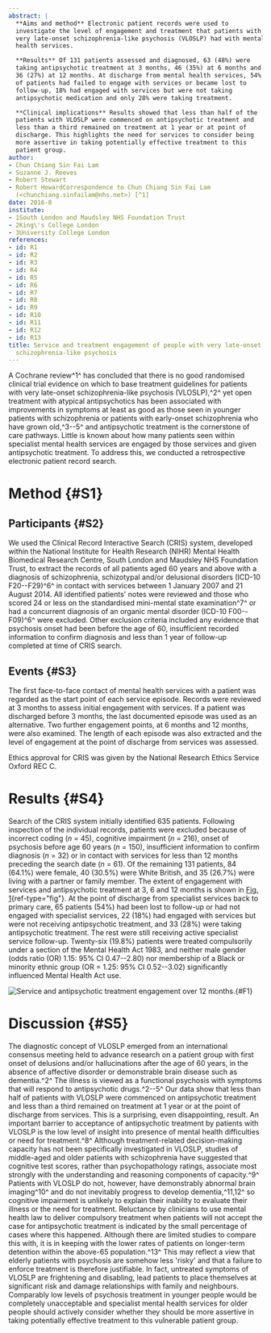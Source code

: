 ```yaml
---
abstract: |
  **Aims and method** Electronic patient records were used to
  investigate the level of engagement and treatment that patients with
  very late-onset schizophrenia-like psychosis (VLOSLP) had with mental
  health services.

  **Results** Of 131 patients assessed and diagnosed, 63 (48%) were
  taking antipsychotic treatment at 3 months, 46 (35%) at 6 months and
  36 (27%) at 12 months. At discharge from mental health services, 54%
  of patients had failed to engage with services or became lost to
  follow-up, 18% had engaged with services but were not taking
  antipsychotic medication and only 28% were taking treatment.

  **Clinical implications** Results showed that less than half of the
  patients with VLOSLP were commenced on antipsychotic treatment and
  less than a third remained on treatment at 1 year or at point of
  discharge. This highlights the need for services to consider being
  more assertive in taking potentially effective treatment to this
  patient group.
author:
- Chun Chiang Sin Fai Lam
- Suzanne J. Reeves
- Robert Stewart
- Robert HowardCorrespondence to Chun Chiang Sin Fai Lam
  (<chunchiang.sinfailam@nhs.net>) [^1]
date: 2016-8
institute:
- 1South London and Maudsley NHS Foundation Trust
- 2King\'s College London
- 3University College London
references:
- id: R1
- id: R2
- id: R3
- id: R4
- id: R5
- id: R6
- id: R7
- id: R8
- id: R9
- id: R10
- id: R11
- id: R12
- id: R13
title: Service and treatment engagement of people with very late-onset
  schizophrenia-like psychosis
---
```


A Cochrane review^1^ has concluded that there is no good randomised
clinical trial evidence on which to base treatment guidelines for
patients with very late-onset schizophrenia-like psychosis (VLOSLP),^2^
yet open treatment with atypical antipsychotics has been associated with
improvements in symptoms at least as good as those seen in younger
patients with schizophrenia or patients with early-onset schizophrenia
who have grown old,^3--5^ and antipsychotic treatment is the cornerstone
of care pathways. Little is known about how many patients seen within
specialist mental health services are engaged by those services and
given antipsychotic treatment. To address this, we conducted a
retrospective electronic patient record search.

# Method {#S1}

## Participants {#S2}

We used the Clinical Record Interactive Search (CRIS) system, developed
within the National Institute for Health Research (NIHR) Mental Health
Biomedical Research Centre, South London and Maudsley NHS Foundation
Trust, to extract the records of all patients aged 60 years and above
with a diagnosis of schizophrenia, schizotypal and/or delusional
disorders (ICD-10 F20--F29)^6^ in contact with services between 1
January 2007 and 21 August 2014. All identified patients\' notes were
reviewed and those who scored 24 or less on the standardised mini-mental
state examination^7^ or had a concurrent diagnosis of an organic mental
disorder (ICD-10 F00--F09)^6^ were excluded. Other exclusion criteria
included any evidence that psychosis onset had been before the age of
60, insufficient recorded information to confirm diagnosis and less than
1 year of follow-up completed at time of CRIS search.

## Events {#S3}

The first face-to-face contact of mental health services with a patient
was regarded as the start point of each service episode. Records were
reviewed at 3 months to assess initial engagement with services. If a
patient was discharged before 3 months, the last documented episode was
used as an alternative. Two further engagement points, at 6 months and
12 months, were also examined. The length of each episode was also
extracted and the level of engagement at the point of discharge from
services was assessed.

Ethics approval for CRIS was given by the National Research Ethics
Service Oxford REC C.

# Results {#S4}

Search of the CRIS system initially identified 635 patients. Following
inspection of the individual records, patients were excluded because of
incorrect coding (*n* = 45), cognitive impairment (*n* = 216), onset of
psychosis before age 60 years (*n* = 150), insufficient information to
confirm diagnosis (*n* = 32) or in contact with services for less than
12 months preceding the search date (*n* = 61). Of the remaining 131
patients, 84 (64.1%) were female, 40 (30.5%) were White British, and 35
(26.7%) were living with a partner or family member. The extent of
engagement with services and antipsychotic treatment at 3, 6 and 12
months is shown in [Fig. 1](#F1){ref-type="fig"}. At the point of
discharge from specialist services back to primary care, 65 patients
(54%) had been lost to follow-up or had not engaged with specialist
services, 22 (18%) had engaged with services but were not receiving
antipsychotic treatment, and 33 (28%) were taking antipsychotic
treatment. The rest were still receiving active specialist service
follow-up. Twenty-six (19.8%) patients were treated compulsorily under a
section of the Mental Health Act 1983, and neither male gender (odds
ratio (OR) 1.15: 95% CI 0.47--2.80) nor membership of a Black or
minority ethnic group (OR = 1.25: 95% CI 0.52--3.02) significantly
influenced Mental Health Act use.

![Service and antipsychotic treatment engagement over 12
months.](186f1){#F1}

# Discussion {#S5}

The diagnostic concept of VLOSLP emerged from an international consensus
meeting held to advance research on a patient group with first onset of
delusions and/or hallucinations after the age of 60 years, in the
absence of affective disorder or demonstrable brain disease such as
dementia.^2^ The illness is viewed as a functional psychosis with
symptoms that will respond to antipsychotic drugs.^2--5^ Our data show
that less than half of patients with VLOSLP were commenced on
antipsychotic treatment and less than a third remained on treatment at 1
year or at the point of discharge from services. This is a surprising,
even disappointing, result. An important barrier to acceptance of
antipsychotic treatment by patients with VLOSLP is the low level of
insight into presence of mental health difficulties or need for
treatment.^8^ Although treatment-related decision-making capacity has
not been specifically investigated in VLOSLP, studies of middle-aged and
older patients with schizophrenia have suggested that cognitive test
scores, rather than psychopathology ratings, associate most strongly
with the understanding and reasoning components of capacity.^9^ Patients
with VLOSLP do not, however, have demonstrably abnormal brain
imaging^10^ and do not inevitably progress to develop dementia,^11,12^
so cognitive impairment is unlikely to explain their inability to
evaluate their illness or the need for treatment. Reluctance by
clinicians to use mental health law to deliver compulsory treatment when
patients will not accept the case for antipsychotic treatment is
indicated by the small percentage of cases where this happened. Although
there are limited studies to compare this with, it is in keeping with
the lower rates of patients on longer-term detention within the above-65
population.^13^ This may reflect a view that elderly patients with
psychosis are somehow less 'risky' and that a failure to enforce
treatment is therefore justifiable. In fact, untreated symptoms of
VLOSLP are frightening and disabling, lead patients to place themselves
at significant risk and damage relationships with family and neighbours.
Comparably low levels of psychosis treatment in younger people would be
completely unacceptable and specialist mental health services for older
people should actively consider whether they should be more assertive in
taking potentially effective treatment to this vulnerable patient group.

[^1]: **Chun Chiang Sin Fai Lam** MRCPsych is a specialty trainee in old
    age psychiatry, South London and Maudsley NHS Foundation Trust.
    **SuzanneJ. Reeves** PhD MRCPsych is a clinical senior lecturer at
    the Department of Old Age Psychiatry, King\'s College London, and an
    honorary senior lecturer at the Division of Psychiatry, University
    College London. **Robert Stewart** MD FRCPsych is Professor of
    Psychiatric Epidemiology and Clinical Informatics, King\'s College
    London. **Robert Howard** MD MRCPsych is Professor in Division of
    Psychiatry, University College London, and at the Department of Old
    Age Psychiatry, King\'s College London.

